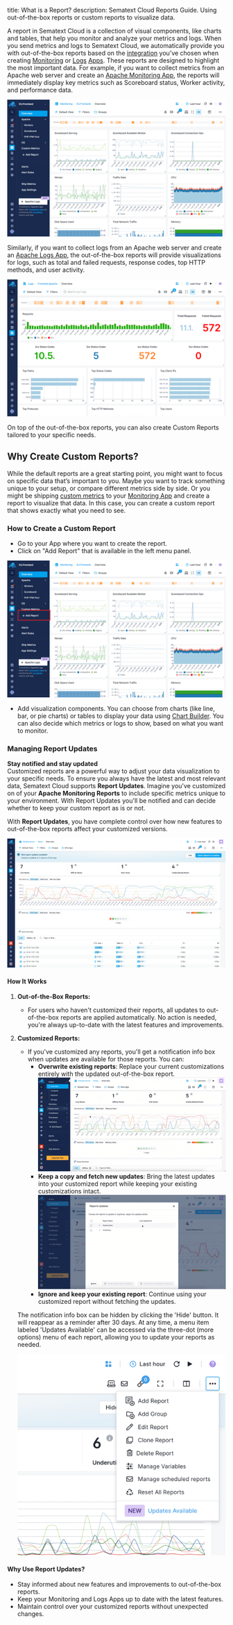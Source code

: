 title: What is a Report?
description: Sematext Cloud Reports Guide. Using out-of-the-box reports or custom reports to visualize data.

A report in Sematext Cloud is a collection of visual components, like charts and tables, that help you monitor and analyze your metrics and logs. When you send metrics and logs to Sematext Cloud, we automatically provide you with out-of-the-box reports based on the [integration](https://sematext.com/docs/integration/) you’ve chosen when creating [Monitoring](https://sematext.com/docs/monitoring/) or [Logs](https://sematext.com/docs/logs/) [Apps](https://sematext.com/docs/guide/app-guide/). These reports are designed to highlight the most important data.
For example, if you want to collect metrics from an Apache web server and create an [Apache Monitoring App](https://sematext.com/docs/integration/apache-integration/), the reports will immediately display key metrics such as Scoreboard status, Worker activity, and performance data.

![Apache Monitoring Report](../images/guide/reports/reports-apache-monitoring.png)

Similarly, if you want to collect logs from an Apache web server and create an [Apache Logs App](https://sematext.com/docs/integration/apache-integration/#apache-logs), the out-of-the-box reports will provide visualizations for logs, such as total and failed requests, response codes, top HTTP methods, and user activity.

![Apache Logs Report](../images/guide/reports/reports-apache-logs.png)

On top of the out-of-the-box reports, you can also create Custom Reports tailored to your specific needs.

## Why Create Custom Reports?

While the default reports are a great starting point, you might want to focus on specific data that’s important to you. Maybe you want to track something unique to your setup, or compare different metrics side by side. Or you might be shipping [custom metrics](https://sematext.com/docs/monitoring/custom-metrics/) to your [Monitoring App](https://sematext.com/docs/monitoring/) and create a report to visualize that data. In this case, you can create a custom report that shows exactly what you need to see.

### How to Create a Custom Report

-  Go to your App where you want to create the report.
-  Click on "Add Report" that is available in the left menu panel.

![Apache Logs Report](../images/guide/reports/reports-add-report.png)

- Add visualization components. You can choose from charts (like line, bar, or pie charts) or tables to display your data using [Chart Builder](https://sematext.com/docs/dashboards/chart-builder/). You can also decide which metrics or logs to show, based on what you want to monitor.

### Managing Report Updates

**Stay notified and stay updated**  
Customized reports are a powerful way to adjust your data visualization to your specific needs. To ensure you always have the latest and most relevant data, Sematext Cloud supports **Report Updates**. Imagine you've customized on of your **Apache Monitoring Reports** to include specific metrics unique to your environment. With Report Updates you'll be notified and can decide whether to keep your custom report as is or not.

With **Report Updates**, you have complete control over how new features to out-of-the-box reports affect your customized versions.

![Report Updates](../images/guide/reports/report-updates.png)

#### How It Works

1. **Out-of-the-Box Reports:**
   - For users who haven't customized their reports, all updates to out-of-the-box reports are applied automatically. No action is needed, you're always up-to-date with the latest features and improvements.

2. **Customized Reports:**
   - If you've customized any reports, you'll get a notification info box when updates are available for those reports. You can:
     - **Overwrite existing reports**: Replace your current customizations entirely with the updated out-of-the-box report.
       ![Report Updates Overwrite](../images/guide/reports/report-updates-overwrite.gif)
     - **Keep a copy and fetch new updates**: Bring the latest updates into your customized report while keeping your existing customizations intact.
       ![Report Updates Duplicate](../images/guide/reports/report-updates-duplicate.gif)
     - **Ignore and keep your existing report**: Continue using your customized report without fetching the updates. 

   The notification info box can be hidden by clicking the 'Hide' button. It will reappear as a reminder after 30 days. At any time, a menu item labeled 'Updates Available' can be accessed via the three-dot (more options) menu of each report, allowing you to update your reports as needed.
   
   ![New Updates Menu Item](../images/guide/reports/report-updates-menu.png)

#### Why Use Report Updates?

- Stay informed about new features and improvements to out-of-the-box reports.
- Keep your Monitoring and Logs Apps up to date with the latest features.
- Maintain control over your customized reports without unexpected changes.
